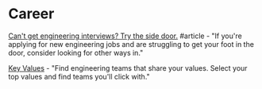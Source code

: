 # Career

[Can't get engineering interviews? Try the side door.](https://www.keyvalues.com/blog/if-you-cant-get-engineering-interviews-try-the-side-door) \#article - "If you're applying for new engineering jobs and are struggling to get your foot in the door, consider looking for other ways in."

[Key Values](https://www.keyvalues.com/) - "Find engineering teams that share your values. Select your top values and find teams you'll click with."

